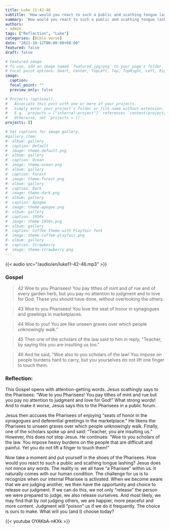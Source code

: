 ```yaml
---
title: Luke 11:42-46
subtitle: 'How would you react to such a public and scathing tongue lashing?  Jesus does not mince any words.  The reality is: we all have “a Pharisee” within us.  It naturally comes with our human condition.  The challenge for us is to recognize when our internal Pharisee is activated.  When we become aware that we are judging another, we then have the opportunity and choice to release our judgment.  If we can do this, we not only “release” the person we were prepared to judge, we also release ourselves.'
summary: 'How would you react to such a public and scathing tongue lashing?  Jesus does not mince any words.  The reality is: we all have “a Pharisee” within us.  It naturally comes with our human condition.  The challenge for us is to recognize when our internal Pharisee is activated.  When we become aware that we are judging another, we then have the opportunity and choice to release our judgment.  If we can do this, we not only “release” the person we were prepared to judge, we also release ourselves.'
authors:
- admin
tags: ["Reflection", "Luke"]
categories: [Bible verse]
date: "2021-10-12T00:00:00+08:00"
featured: false
draft: false

# Featured image
# To use, add an image named `featured.jpg/png` to your page's folder.
# Focal point options: Smart, Center, TopLeft, Top, TopRight, Left, Right, BottomLeft, Bottom, BottomRight
image:
  caption:
  focal_point: ""
  preview_only: false

# Projects (optional).
#   Associate this post with one or more of your projects.
#   Simply enter your project's folder or file name without extension.
#   E.g. `projects = ["internal-project"]` references `content/project/deep-learning/index.md`.
#   Otherwise, set `projects = []`.
projects: []

# Set captions for image gallery.
#gallery_item:
#- album: gallery
#  caption: Default
#  image: theme-default.png
#- album: gallery
#  caption: Ocean
#  image: theme-ocean.png
#- album: gallery
#  caption: Forest
#  image: theme-forest.png
#- album: gallery
#  caption: Dark
#  image: theme-dark.png
#- album: gallery
#  caption: Apogee
#  image: theme-apogee.png
#- album: gallery
#  caption: 1950s
#  image: theme-1950s.png
#- album: gallery
#  caption: Coffee theme with Playfair font
#  image: theme-coffee-playfair.png
#- album: gallery
#  caption: Strawberry
#  image: theme-strawberry.png
---
```


{{< audio src="/audio/en/luke11-42-46.mp3" >}}

### Gospel
> 42 Woe to you Pharisees! You pay tithes of mint and of rue and of every garden herb, but you pay no attention to judgment and to love for God. These you should have done, without overlooking the others.

> 43 Woe to you Pharisees! You love the seat of honor in synagogues and greetings in marketplaces.

> 44 Woe to you! You are like unseen graves over which people unknowingly walk."

> 45 Then one of the scholars of the law said to him in reply, "Teacher, by saying this you are insulting us too."

> 46 And he said, "Woe also to you scholars of the law! You impose on people burdens hard to carry, but you yourselves do not lift one finger to touch them.

### Reflection:
This Gospel opens with attention-getting words.  Jesus scathingly says to the Pharisees: “Woe to you Pharisees!  You pay tithes of mint and rue but you pay no attention to judgment and love for God!”  What strong words!  And to make it worse, Jesus says this to the Pharisees in a public forum.

Jesus then accuses the Pharisees of enjoying “seats of honor in the synagogues and deferential greetings in the marketplace.”  He likens the Pharisees to unseen graves over which people unknowingly walk.   Finally, one of the scholars spoke up and said: “Teacher, you are insulting us.”  However, this does not stop Jesus.  He continues: “Woe to you scholars of the law.  You impose heavy burdens on the people that are difficult and painful.  Yet you do not lift a finger to touch them!”

Now take a moment and put yourself in the shoes of the Pharisees.  How would you react to such a public and scathing tongue lashing?  Jesus does not mince any words.  The reality is: we all have “a Pharisee” within us.  It naturally comes with our human condition.  The challenge for us is to recognize when our internal Pharisee is activated.  When we become aware that we are judging another, we then have the opportunity and choice to release our judgment.  If we can do this, we not only “release” the person we were prepared to judge, we also release ourselves.  And most likely, we may find that by not judging others, we are happier, more peaceful and more content.  Judgment will “poison” us if we do it frequently.  The choice is ours to make.  What will you (and I) choose today?

{{< youtube OYAKbA-nKXk >}}
